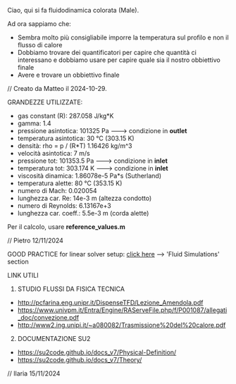 Ciao, qui si fa fluidodinamica colorata (Male).

Ad ora sappiamo che:
- Sembra molto più consigliabile imporre la temperatura sul profilo e non il flusso di calore
- Dobbiamo trovare dei quantificatori per capire che quantità ci interessano e dobbiamo usare per capire quale sia il nostro obbiettivo finale
- Avere e trovare un obbiettivo finale

// Creato da Matteo il 2024-10-29.

GRANDEZZE UTILIZZATE:
- gas constant (R):         287.058 J/kg*K
- gamma:                    1.4
- pressione asintotica:     101325 Pa       ---> condizione in __outlet__
- temperatura asintotica:   30 °C (303.15 K) 
- densità: rho = p / (R*T)  1.16426 kg/m^3
- velocità asintotica:      7 m/s
- pressione tot:            101353.5 Pa     ---> condizione in __inlet__
- temperatura tot:          303.174 K       ---> condizione in __inlet__
- viscosità dinamica:       1.86078e-5 Pa*s (Sutherland)
- temperatura alette:       80 °C (353.15 K)
- numero di Mach:           0.020054
- lunghezza car. Re:        14e-3 m (altezza condotto)
- numero di Reynolds:       6.13167e+3
- lunghezza car. coeff.:    5.5e-3 m (corda alette)

Per il calcolo, usare __reference_values.m__

// Pietro 12/11/2024

GOOD PRACTICE for linear solver setup:
[click here](https://su2code.github.io/docs_v7/Linear-Solvers-and-Preconditioners/) --> 'Fluid Simulations' section

LINK UTILI
1. STUDIO FLUSSI DA FISICA TECNICA
- http://pcfarina.eng.unipr.it/DispenseTFD/Lezione_Amendola.pdf
- https://www.univpm.it/Entra/Engine/RAServeFile.php/f/P001087/allegati_doc/convezione.pdf
- http://www2.ing.unipi.it/~a080082/Trasmissione%20del%20calore.pdf

2. DOCUMENTAZIONE SU2
- https://su2code.github.io/docs_v7/Physical-Definition/
- https://su2code.github.io/docs_v7/Theory/

// Ilaria 15/11/2024


